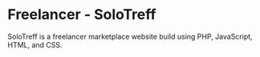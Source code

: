 # Freelancer - SoloTreff
  SoloTreff is a freelancer marketplace website build using PHP, JavaScript, HTML, and CSS.
